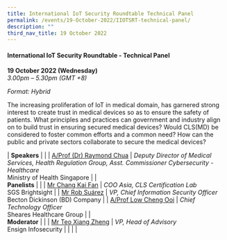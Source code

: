 ```yaml
---
title: International IoT Security Roundtable Technical Panel
permalink: /events/19-October-2022/IIOTSRT-technical-panel/
description: ""
third_nav_title: 19 October 2022
---
```

#### **International IoT Security Roundtable - Technical Panel**

**19 October 2022 (Wednesday)**  
*3.00pm – 5.30pm (GMT +8)*

*Format: Hybrid*

The increasing proliferation of IoT in medical domain, has garnered strong interest to create trust in medical devices so as to ensure the safety of patients. What principles and practices can government and industry align on to build trust in ensuring secured medical devices? Would CLS(MD) be considered to foster common efforts and a common need? How can the public and private sectors collaborate to secure the medical devices?

| **Speakers**    |                                                              |
| [A/Prof (Dr) Raymond Chua](/speaker-raymond-chua)  | *Deputy Director of Medical Services, Health Regulation Group, Asst. Commissioner Cybersecurity - Healthcare*<br> Ministry of Health Singapore                |
| <br> **Panelists**    |                                                              |
| [Mr Chang Kai Fan](/speaker-chang-kai-fan)  | *COO Asia, CLS Certification Lab*<br>SGS Brightsight               |
| [Mr Rob Suárez](/speaker-Rob-Suarez)  | *VP, Chief Information Security Officer*<br>Becton Dickinson (BD) Company               |
| [A/Prof Low Cheng Ooi](/speaker-low-cheng-ooi)  | *Chief Technology Officer*<br>Sheares Healthcare Group                 |
| <br> **Moderator**          |                                                              |
| [Mr Teo Xiang Zheng](/moderator-Teo-Xiang-Zheng)  | *VP, Head of Advisory*<br>Ensign Infosecurity               |
| | |